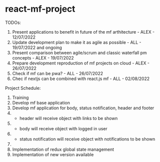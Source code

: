 # react-mf-project


TODOs:
1. Present applications to benefit in future of the mf arthitecture - ALEX - 12/07/2022
2. Update development plan to make it as agile as possible - ALL - 19/07/2022 and ongoing
3. Present comparison between agile/scrum and classic waterfall pm concepts - ALEX - 19/07/2022
4. Prepare development reproduction of mf projects on cloud - ALEX - 26/07/2022
5. Check if mf can be pwa? - ALL - 26/07/2022
6. Chec if nextjs can be combined with react.js mf - ALL - 02/08/2022

Project Schedule:
1. Training
2. Develop mf base application
3. Develop mf application for body, status notification, header and footer
4.  - header will receive object with links to be shown
5.  - body will receive object with logged in user
6.  - status notification will receive object with notifications to be shown
7. 
8. Implementation of redux global state management
9. Implementation of new version available
